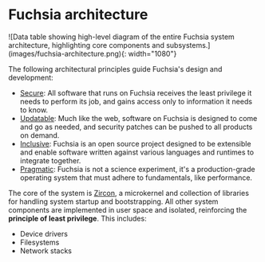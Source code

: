 # Fuchsia architecture

![Data table showing high-level diagram of the entire Fuchsia system
architecture, highlighting core components and subsystems.]
(images/fuchsia-architecture.png){: width="1080"}

The following architectural principles guide Fuchsia's design and development:

* [Secure](/docs/concepts/principles/secure.md):
  All software that runs on Fuchsia receives the least privilege it needs to
  perform its job, and gains access only to information it needs to know.
* [Updatable](/docs/concepts/principles/updatable.md):
  Much like the web, software on Fuchsia is designed to come and go as needed,
  and security patches can be pushed to all products on demand.
* [Inclusive](/docs/concepts/principles/inclusive.md):
  Fuchsia is an open source project designed to be extensible and enable
  software written against various languages and runtimes to integrate together.
* [Pragmatic](/docs/concepts/principles/pragmatic.md):
  Fuchsia is not a science experiment, it's a production-grade operating system
  that must adhere to fundamentals, like performance.

The core of the system is [Zircon][glossary.zircon], a
microkernel and collection of libraries for handling system startup and
bootstrapping. All other system components are implemented in user space and
isolated, reinforcing the **principle of least privilege**. This includes:

*   Device drivers
*   Filesystems
*   Network stacks

[glossary.zircon]: /docs/glossary/README.md#zircon
